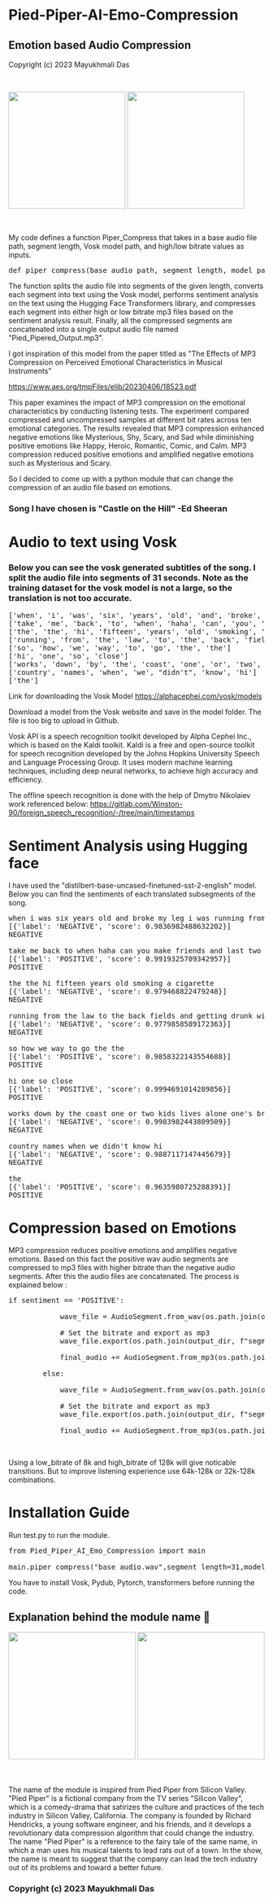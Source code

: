 # Pied-Piper-AI-Emo-Compression

## Emotion based Audio Compression 

Copyright (c) 2023 Mayukhmali Das

</br>

<p float="center">
  <img alig src="https://user-images.githubusercontent.com/64318469/230570978-cc1a1427-3ff6-45f9-9545-af2635eb10df.png"  height="230"/>  
  <img src="https://user-images.githubusercontent.com/64318469/230597101-04234d23-99e4-4bcd-ace7-f02e002a02ce.png" height="230" />
</p>


</br>

My code defines a function Piper_Compress that takes in a base audio file path, segment length, Vosk model path, and high/low bitrate values as inputs. 
<pre>
def piper_compress(base_audio_path, segment_length, model_path,high_bitrate,low_bitrate):
</pre>
The function splits the audio file into segments of the given length, converts each segment into text using the Vosk model, performs sentiment analysis on the text using the Hugging Face Transformers library, and compresses each segment into either high or low bitrate mp3 files based on the sentiment analysis result. Finally, all the compressed segments are concatenated into a single output audio file named "Pied_Pipered_Output.mp3".

I got inspiration of this model from the paper titled as "The Effects of MP3 Compression on Perceived Emotional Characteristics in Musical Instruments" 

https://www.aes.org/tmpFiles/elib/20230406/18523.pdf


This paper examines the impact of MP3 compression on the emotional characteristics by conducting listening tests. The experiment compared compressed and uncompressed samples at different bit rates across ten emotional categories. The results revealed that MP3 compression enhanced negative emotions like Mysterious, Shy, Scary, and Sad while diminishing positive emotions like Happy, Heroic, Romantic, Comic, and Calm. MP3 compression reduced positive emotions and amplified negative emotions such as Mysterious and Scary. 

So I decided to come up with a python module that can change the compression of an audio file based on emotions. 

### Song I have chosen is "Castle on the Hill" -Ed Sheeran


# Audio to text using Vosk
### Below you can see the vosk generated subtitles of the song. I split the audio file into segments of 31 seconds. Note as the training dataset for the vosk model is not a large, so the translation is not too accurate.

<pre>
['when', 'i', 'was', 'six', 'years', 'old', 'and', 'broke', 'my', 'leg', 'i', 'was', 'running', 'from', 'my', 'brother', 'and', 'his', 'friends', 'tasty', 'and', 'sweet', 'perfume', 'mathematics', 'mounting', 'wrote', 'down', 'what', 'was', 'younger', 'then']
['take', 'me', 'back', 'to', 'when', 'haha', 'can', 'you', 'make', 'friends', 'and', 'last', 'two', 'years', 'and', "i've", 'not', 'seen', 'in', 'figs', 'and', 'so', 'on', 'way', 'to', 'go', 'the']
['the', 'the', 'hi', 'fifteen', 'years', 'old', 'smoking', 'a', 'cigarette']
['running', 'from', 'the', 'law', 'to', 'the', 'back', 'fields', 'and', 'getting', 'drunk', 'with', 'my', 'friends', 'my', 'first', 'kiss', 'on', 'friday', 'night', 'reckon', 'that', 'day', 'i', 'was', 'younger', 'then', 'take', 'me', 'back', 'to', 'when', 'we', 'fell', 'can', 'joe', 'we', 'got', 'a', 'cheap', 'spirits', 'drink', 'industry', 'friend'] 
['so', 'how', 'we', 'way', 'to', 'go', 'the', 'the']
['hi', 'one', 'so', 'close']
['works', 'down', 'by', 'the', 'coast', 'one', 'or', 'two', 'kids', 'lives', 'alone', "one's", 'brother', 'with', 'dogs', 'already', 'on', 'second', 'line', "he's", 'just', 'barely', 'getting', 'by', 'these', 'people', 'raise', 'me', 'go', 'as', 'to', 'the']
['country', 'names', 'when', 'we', "didn't", 'know', 'hi']
['the']
</pre>

Link for downloading the Vosk Model https://alphacephei.com/vosk/models

Download a model from the Vosk website and save in the model folder. The file is too big to upload in Github. 

Vosk API is a speech recognition toolkit developed by Alpha Cephei Inc., which is based on the Kaldi toolkit. Kaldi is a free and open-source toolkit for speech recognition developed by the Johns Hopkins University Speech and Language Processing Group. It uses modern machine learning techniques, including deep neural networks, to achieve high accuracy and efficiency.

The offline speech recognition is done with the help of Dmytro Nikolaiev work referenced below: https://gitlab.com/Winston-90/foreign_speech_recognition/-/tree/main/timestamps



# Sentiment Analysis using Hugging face 


I have used the "distilbert-base-uncased-finetuned-sst-2-english" model. Below you can find the sentiments of each translated subsegments of the song. 

<pre>
when i was six years old and broke my leg i was running from my brother and his friends tasty and sweet perfume mathematics mounting wrote down what was younger then
[{'label': 'NEGATIVE', 'score': 0.9836982488632202}]
NEGATIVE

take me back to when haha can you make friends and last two years and i've not seen in figs and so on way to go the
[{'label': 'POSITIVE', 'score': 0.9919325709342957}]
POSITIVE

the the hi fifteen years old smoking a cigarette
[{'label': 'NEGATIVE', 'score': 0.979468822479248}]
NEGATIVE

running from the law to the back fields and getting drunk with my friends my first kiss on friday night reckon that day i was younger then take me back to when we fell can joe we got a cheap spirits drink industry friend
[{'label': 'NEGATIVE', 'score': 0.9779858589172363}]
NEGATIVE

so how we way to go the the
[{'label': 'POSITIVE', 'score': 0.9858322143554688}]
POSITIVE

hi one so close
[{'label': 'POSITIVE', 'score': 0.9994691014289856}]
POSITIVE

works down by the coast one or two kids lives alone one's brother with dogs already on second line he's just barely getting by these people raise me go as to the
[{'label': 'NEGATIVE', 'score': 0.9983982443809509}]
NEGATIVE

country names when we didn't know hi
[{'label': 'NEGATIVE', 'score': 0.9887117147445679}]
NEGATIVE

the
[{'label': 'POSITIVE', 'score': 0.9635980725288391}]
POSITIVE
</pre>

# Compression based on Emotions 

MP3 compression reduces positive emotions and amplifies negative emotions. Based on this fact the positive wav audio segments are compressed to mp3 files with higher bitrate than the negative audio segments. After this the audio files are concatenated. The process is explained below : 

<pre>
if sentiment == 'POSITIVE':
            
            wave_file = AudioSegment.from_wav(os.path.join(output_dir, f"segment_{count}.wav"))

            # Set the bitrate and export as mp3
            wave_file.export(os.path.join(output_dir, f"segment_{count}_high.mp3"), format="mp3", bitrate=high_bitrate)

            final_audio += AudioSegment.from_mp3(os.path.join(output_dir, f"segment_{count}_high.mp3"))

        else:
         
            wave_file = AudioSegment.from_wav(os.path.join(output_dir, f"segment_{count}.wav"))

            # Set the bitrate and export as mp3
            wave_file.export(os.path.join(output_dir, f"segment_{count}_low.mp3"), format="mp3", bitrate=low_bitrate)

            final_audio += AudioSegment.from_mp3(os.path.join(output_dir, f"segment_{count}_low.mp3"))
            
 </pre>
 
 Using a low_bitrate of 8k and high_bitrate of 128k will give noticable transitions. But to improve listening experience use 64k-128k or 32k-128k combinations. 



# Installation Guide 

Run test.py to run the module. 
<pre>
from Pied_Piper_AI_Emo_Compression import main

main.piper_compress("base_audio.wav",segment_length=31,model_path="C:\\Users\\Mayukhmali Das\\Desktop\\Pied_Piper_AI_Emo_Compression\\Pied_Piper_AI_Emo_Compression\\model",high_bitrate="128k",low_bitrate="64k")
</pre>

You have to install Vosk, Pydub, Pytorch, transformers before running the code.


## Explanation behind the module name 🤭

<p float="center">
  <img alig src="https://user-images.githubusercontent.com/64318469/230574629-0fe766e0-8a9f-4700-8e7e-0fdffff0dd94.png"  height="250"/>  
  <img src="https://user-images.githubusercontent.com/64318469/230597669-86d72715-4394-4927-9b64-32fd06c85ee3.png"  height="250" />
</p>


  </br>
  
  </br>
The name of the module is inspired from Pied Piper from Silicon Valley. "Pied Piper" is a fictional company from the TV series "Silicon Valley", which is a comedy-drama that satirizes the culture and practices of the tech industry in Silicon Valley, California. The company is founded by Richard Hendricks, a young software engineer, and his friends, and it develops a revolutionary data compression algorithm that could change the industry. The name "Pied Piper" is a reference to the fairy tale of the same name, in which a man uses his musical talents to lead rats out of a town. In the show, the name is meant to suggest that the company can lead the tech industry out of its problems and toward a better future.


### Copyright (c) 2023 Mayukhmali Das


